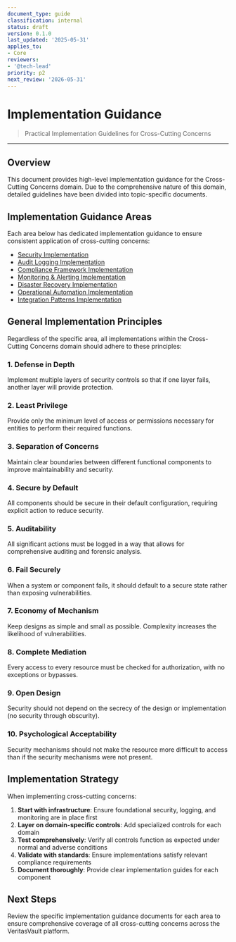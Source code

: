 ```yaml
---
document_type: guide
classification: internal
status: draft
version: 0.1.0
last_updated: '2025-05-31'
applies_to:
- Core
reviewers:
- '@tech-lead'
priority: p2
next_review: '2026-05-31'
---
```


# Implementation Guidance

> Practical Implementation Guidelines for Cross-Cutting Concerns

---

## Overview

This document provides high-level implementation guidance for the Cross-Cutting Concerns domain. Due to the comprehensive nature of this domain, detailed guidelines have been divided into topic-specific documents.

## Implementation Guidance Areas

Each area below has dedicated implementation guidance to ensure consistent application of cross-cutting concerns:

* [Security Implementation](./implementation-guidance/security.md)
* [Audit Logging Implementation](./implementation-guidance/audit.md)
* [Compliance Framework Implementation](./implementation-guidance/compliance.md)
* [Monitoring & Alerting Implementation](./implementation-guidance/monitoring.md)
* [Disaster Recovery Implementation](./implementation-guidance/dr.md)
* [Operational Automation Implementation](./implementation-guidance/automation.md)
* [Integration Patterns Implementation](../Domains/Security/authentication/integration.md)

## General Implementation Principles

Regardless of the specific area, all implementations within the Cross-Cutting Concerns domain should adhere to these principles:

### 1. Defense in Depth

Implement multiple layers of security controls so that if one layer fails, another layer will provide protection.

### 2. Least Privilege

Provide only the minimum level of access or permissions necessary for entities to perform their required functions.

### 3. Separation of Concerns

Maintain clear boundaries between different functional components to improve maintainability and security.

### 4. Secure by Default

All components should be secure in their default configuration, requiring explicit action to reduce security.

### 5. Auditability

All significant actions must be logged in a way that allows for comprehensive auditing and forensic analysis.

### 6. Fail Securely

When a system or component fails, it should default to a secure state rather than exposing vulnerabilities.

### 7. Economy of Mechanism

Keep designs as simple and small as possible. Complexity increases the likelihood of vulnerabilities.

### 8. Complete Mediation

Every access to every resource must be checked for authorization, with no exceptions or bypasses.

### 9. Open Design

Security should not depend on the secrecy of the design or implementation (no security through obscurity).

### 10. Psychological Acceptability

Security mechanisms should not make the resource more difficult to access than if the security mechanisms were not present.

## Implementation Strategy

When implementing cross-cutting concerns:

1. **Start with infrastructure**: Ensure foundational security, logging, and monitoring are in place first
2. **Layer on domain-specific controls**: Add specialized controls for each domain
3. **Test comprehensively**: Verify all controls function as expected under normal and adverse conditions
4. **Validate with standards**: Ensure implementations satisfy relevant compliance requirements
5. **Document thoroughly**: Provide clear implementation guides for each component

## Next Steps

Review the specific implementation guidance documents for each area to ensure comprehensive coverage of all cross-cutting concerns across the VeritasVault platform.